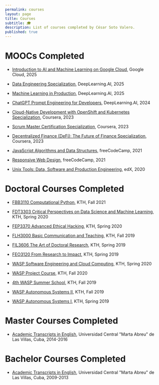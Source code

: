 ```yaml
---
permalink: courses
layout: page
title: Courses
subtitle: 🎓
description: List of courses completed by César Soto Valero.
published: true
---
```


# MOOCs Completed

- [Introduction to AI and Machine Learning on Google Cloud](https://coursera.org/share/74d016e03aa7049bf9329923a164d6a0), Google Cloud, 2025

- [Data Engineering Specialization](https://coursera.org/share/f4b8b5631bb031306e7c65e0dcf61151), DeepLearning.AI, 2025

- [Machine Learning in Production](https://coursera.org/share/b451dfc5512c8446e6afac116361603a), DeepLearning.AI, 2025

- [ChatGPT Prompt Engineering for Developers](https://learn.deeplearning.ai/accomplishments/7496dcb4-a0fd-4248-93ce-f8125195ed0d?usp=sharing), DeepLearning.AI, 2024

- [Cloud-Native Development with OpenShift and Kubernetes Specialization](https://coursera.org/share/0e4ea09c897c350cd1dc618f88047952), Coursera, 2023

- [Scrum Master Certification Specialization](https://coursera.org/share/8efb8942e5bdb1a26a96254c3b00c1f1), Coursera, 2023

- [Decentralized Finance (DeFi): The Future of Finance Specialization](https://coursera.org/share/134443f801ca6af78bb17ded1d0d7d2c), Coursera, 2023

- [JavaScript Algorithms and Data Structures](https://www.freecodecamp.org/certification/cesarsotovalero/javascript-algorithms-and-data-structures), freeCodeCamp, 2021

- [Responsive Web Design](https://www.freecodecamp.org/certification/cesarsotovalero/responsive-web-design), freeCodeCamp, 2021

- [Unix Tools: Data, Software and Production Engineering](https://courses.edx.org/certificates/e922632cec44445ea8d1f534d64f7d8a), edX, 2020

# Doctoral Courses Completed

- [FBB3110 Computational Python](https://www.kth.se/student/kurser/kurs/FBB3110?l=en), KTH, Fall 2021

- [FDT3303 Critical Perspectives on Data Science and Machine Learning](https://www.kth.se/student/kurser/kurs/FDT3303?l=en), KTH, Spring 2020

- [FEP3370 Advanced Ethical Hacking](https://www.kth.se/student/kurser/kurs/FEP3370?l=en), KTH, Spring 2020

- [FLH3000 Basic Communication and Teaching](https://www.kth.se/student/kurser/kurs/FLH3000), KTH, Fall 2019

- [FIL3606 The Art of Doctoral Research](https://www.kth.se/student/kurser/kurs/FIL3606?l=en), KTH, Spring 2019

- [FEO3120 From Research to Impact](https://www.kth.se/student/kurser/kurs/FEO3120?l=en), KTH, Spring 2019

- [WASP Software Engineering and Cloud Computing](../files/certificates/Certificate_WASP_SECC2019_Cesar.pdf), KTH, Spring 2020

- [WASP Project Course](../files/certificates/Certificate_WASP_Project2019_Cesar.pdf), KTH, Fall 2020

- [4th WASP Summer School](../files/certificates/Certificate_WASP_Summer_School_2019_Cesar.pdf), KTH, Fall 2019

- [WASP Autonomous Systems II](../files/certificates/Certificate_WASP_AS2_Cesar.pdf), KTH, Fall 2019

- [WASP Autonomous Systems I](../files/certificates/Certificate_WASP_AS1_Cesar.pdf), KTH, Spring 2019

# Master Courses Completed

- [Academic Transcripts in English](../files/certificates/MSc_Academis_Transcript-eng.pdf), Universidad Central "Marta Abreu" de Las Villas, Cuba, 2014-2016

# Bachelor Courses Completed

- [Academic Transcripts in English](../files/certificates/BSc_Academis_Transcript-eng.pdf), Universidad Central "Marta Abreu" de Las Villas, Cuba, 2009-2013
